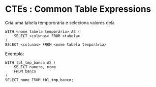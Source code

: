 # CTEs : Common Table Expressions

Cria uma tabela tempororária e seleciona valores dela
```
WITH <nome tabela temporária> AS (
	SELECT <colunas> FROM <tabela>
)
SELECT <colunas> FROM <nome tabela temporária>
```
Exemplo:
```
WITH tbl_tmp_banco AS (
	SELECT numero, nome
	FROM banco
)
SELECT nome FROM tbl_tmp_banco;
```
